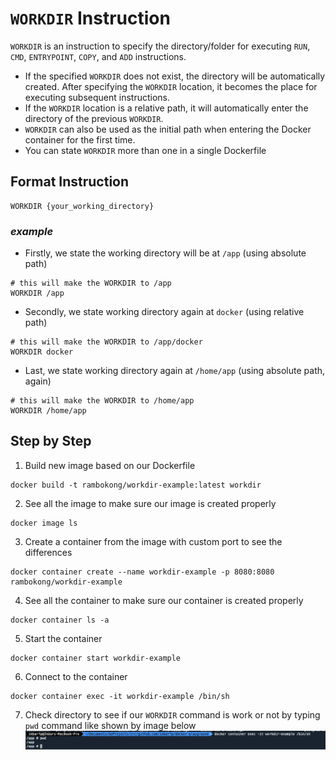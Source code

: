 # `WORKDIR` Instruction
`WORKDIR` is an instruction to specify the directory/folder for executing `RUN`, `CMD`, `ENTRYPOINT`, `COPY`, and 
`ADD` instructions.

- If the specified `WORKDIR` does not exist, the directory will be automatically created. After specifying the `WORKDIR`
location, it becomes the place for executing subsequent instructions.
- If the `WORKDIR` location is a relative path, it will automatically enter the directory of the previous `WORKDIR`.
- `WORKDIR` can also be used as the initial path when entering the Docker container for the first time.
- You can state `WORKDIR` more than one in a single Dockerfile

## Format Instruction
```shell
WORKDIR {your_working_directory}
```

### ***example***
- Firstly, we state the working directory will be at `/app` (using absolute path)
```shell
# this will make the WORKDIR to /app
WORKDIR /app
```

- Secondly, we state working directory again at `docker` (using relative path)
```shell
# this will make the WORKDIR to /app/docker
WORKDIR docker
```

- Last, we state working directory again at `/home/app` (using absolute path, again)
```shell
# this will make the WORKDIR to /home/app
WORKDIR /home/app
```

## Step by Step
1. Build new image based on our Dockerfile
```shell
docker build -t rambokong/workdir-example:latest workdir
```

2. See all the image to make sure our image is created properly
```shell
docker image ls
```

3. Create a container from the image with custom port to see the differences
```shell
docker container create --name workdir-example -p 8080:8080 rambokong/workdir-example
```

4. See all the container to make sure our container is created properly
```shell
docker container ls -a
```

5. Start the container
```shell
docker container start workdir-example
```

6. Connect to the container
```shell
docker container exec -it workdir-example /bin/sh
```

7. Check directory to see if our `WORKDIR` command is work or not by typing `pwd` command like shown by image below
![pwd](pwd.png)
